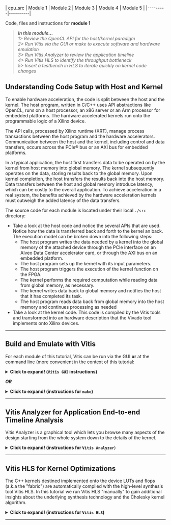 | cpu_src | Module 1 | Module 2 | Module 3 | Module 4 | Module 5 |
|---------|----------|

Code, files and instructions for **module 1**

> **_In this module..._**<br>
_1> Review the OpenCL API for the host/kernel paradigm<br>
2> Run Vitis via the GUI or make to execute software and hardware emulation<br>
3> Run Vitis Analyzer to review the application timeline<br>
4> Run Vitis HLS to identify the throughput bottleneck<br>
5> Insert a testbench in HLS to iterate quickly on kernel code changes_

## Understanding Code Setup with Host and Kernel
To enable hardware acceleration, the code is split between the host and the kernel.  The host program, written in C/C++ uses API abstractions like OpenCL, runs on a host processor, an x86 server or an Arm processor for embedded platforms.  The hardware accelerated kernels run onto the programmable logic of a Xilinx device.

The API calls, processed by Xilinx runtime (XRT), manage process transactions between the host program and the hardware accelerators. Communication between the host and the kernel, including control and data transfers, occurs across the PCIe® bus or an AXI bus for embedded platforms.

In a typical application, the host first transfers data to be operated on by the kernel from host memory into global memory. The kernel subsequently operates on the data, storing results back to the global memory. Upon kernel completion, the host transfers the results back into the host memory. Data transfers between the host and global memory introduce latency, which can be costly to the overall application. To achieve acceleration in a real system, the benefits achieved by the hardware acceleration kernels must outweigh the added latency of the data transfers.

The source code for each module is located under their local <code>./src</code> directory:
  + Take a look at the host code and notice the several APIs that are used. Notice how the data is transferred back and forth to the kernel an back. The execution model can be broken down into the following steps:
     + The host program writes the data needed by a kernel into the global memory of the attached device through the PCIe interface on an Alveo Data Center accelerator card, or through the AXI bus on an embedded platform.
     + The host program sets up the kernel with its input parameters.
     + The host program triggers the execution of the kernel function on the FPGA.
     + The kernel performs the required computation while reading data from global memory, as necessary.
     + The kernel writes data back to global memory and notifies the host that it has completed its task.
     + The host program reads data back from global memory into the host memory and continues processing as needed
  + Take a look at the kernel code.  This code is compiled by the Vitis tools and transformed into an hardware description that the Vivado tool implements onto Xilinx devices.
***
## Build and Emulate with Vitis
For each module of this tutorial, Vitis can be run via the GUI **or** at the command line (more convenient in the context of this tutorial:
<details>
  <summary><b>Click to expand! (<code>Vitis GUI</code> instructions)</b></summary>
  
   ### Using Vitis via the GUI
   TIP: when following the links below, use right-click "open in another tab" to avoid losing the context for these instructions...
   1. Open a terminal
   2. Setup and launch Vitis  
   3. "File" menu -> "Import..." <a href="../images/gui1_import.png">(image)</a>
   4. Accept the default of the Vitis project exported zip file and click "Next" <a href="../images/gui2_next.png">(image)</a>
   5. Click "Browse" on the next window and navigate to the ./docs/module1_baseline/project directory <a href="../images/gui3_browse.png">(image)</a>
   6. Select the vitis_export_archive.ide.zip and click "Okay" <a href="../images/gui4_zip.png">(image)</a>
   7. Next window click "Finish" <a href="../images/gui5_finish.png">(image)</a>
    
   ### Setting up the Platform
   1. On the center window pane, click on the triple dot icon <code>[...]</code> right after the platform link <a href="../images/gui6_platform.png">(image)</a>
   2. Navigate to specify the platform accessible from your system
    
   ### Building and Emulating the Design
   Notice the "Assistant" window pane with its 3 main flow steps
   1. <code>Emulation-SW</code>: to validate the design at the functional level
   2. <code>Emulation-HW</code>: compile the kernel into a cycle accurate representation to better gauge metrics
   3. <code>Hardware</code>: to launch the full compilation and generate a bitstream
 
 Run the software emulation (takes a couple of minutes)...
 
 Run the hardware emulation (takes between 10 to 20 minutes)
 
 Once hardware emulation has completed, jump to the Vitis Analyzer section below...
 
</details>

***OR***

<details>
  <summary><b>Click to expand! (instructions for <code>make</code>)</b></summary>
  
   ### Using **make**
   1. Open a terminal
   2. Setup Vitis
   3. Navigate to <code>./build</code>
   4. Run: <code>make run TARGET=sw_emu</code> (for a functional emulation)
   5. Run: <code>make run TARGET=hw_emu</code> (for a more detailed emulation - takes 10 minutes or more)  
      * For now avoid the "hw" target which would take over an hour to run
   
</details>

***
## Vitis Analyzer for Application End-to-end Timeline Analysis

Vitis Analyzer is a graphical tool which lets you browse many aspects of the design starting from the whole system down to the details of the kernel.

<details>
  <summary><b>Click to expand! (instructions for <code>Vitis Analyzer</code></b>)</summary>
  
   1. Open a terminal and setup Vitis
   2. Run: <code>vitis_analyzer &</code>
   3. File menu -> Open Summary...
   4. Browse to <code>./build</code>
   5. Select cholesky_kernel_hw_emu_xclbin_<b>run</b>_summary (prefixed with the blue "play" pictogram)
   6. Navigate around by yourself watch this 45 seconds [looping gif](../images/analyzer_anim.gif) to see how to go around in Vitis Analyzer.
   
      Make sure to check:
      1. Profile summary
      2. Guidance reports - indicates area of improvement
      3. Application timeline - more information just below
      
The application timeline has the following structure:

* *Host*

  * **OpenCL API Calls:**
    All OpenCL API calls are traced here. The activity time is measured from the host perspective.

   * **General:**
     All general OpenCL API calls such as clCreateProgramWithBinary, clCreateContext, and clCreateCommandQueue, are traced here.

   * **Queue:**
     OpenCL API calls that are associated with a specific command queue are traced here. This includes commands such as clEnqueueMigrateMemObjects, and clEnqueueNDRangeKernel. If the user application creates multiple command queues, then this section shows all the queues and activities.

   * **Data Transfer:**
     In this section the DMA transfers from the host to the device memory are traced. There are multiple DMA threads implemented in the OpenCL runtime and there is typically an equal number of DMA channels. The DMA transfer is initiated by the user application by calling OpenCL APIs such as clEnqueueMigrateMemObjects. These DMA requests are forwarded to the runtime which delegates to one of the threads. The data transfer from the host to the device appear under Write as they are written by the host, and the transfers from device to host appear under Read.
     
   *  **Kernel Enqueues:**
    The kernels enqueued by the host program are shown here. The kernels here should not be confused with the kernels/CUs on the device. Here kernel refers to the NDRangeKernels and tasks created by the OpenCL commands clEnqueueNDRangeKernels and clEnqueueTask. These are plotted against the time measured from the host's perspective. Multiple kernels can be scheduled to be executed at the same time, and they are traced from the point they are scheduled to run until the end of the kernel execution. Multiple entries would be shown in different rows depending on the number of overlapping kernel executions.
    
* *Device "name"*

   **Binary Container "name":**
   Simply the binary container name.

   * **Accelerator "name":**
       Name of the compute unit (a.k.a., Accelerator) on the FPGA.
      
</details>

***
## Vitis HLS for Kernel Optimizations

The C++ kernels destined implemented onto the device LUTs and flops (a.k.a the "fabric") are automatically compiled with the high-level synthesis tool Vitis HLS. In this tutorial we run Vitis HLS "manually" to gain additional insights about the underlying synthesis technology and the Cholesky kernel algorithm.

<details>
  <summary><b>Click to expand! (instructions for <code>Vitis HLS</code>)</b></summary>
  
   1. Open a terminal and setup Vitis
   2. Navigate to <code>./build/cholesky_kernel_hw_emu/cholesky_kernel</code>
      * There should be yet another cholesky_kernel directory at that level
   3. Run: <code>vitis_hls -p cholesky_kernel &</code> (to start the Vitis high-level synthesis GUI)
   4. Vitis HLS now shows the high-level synthesis report
   5. In the GUI expand the **Synthesis Summary Report** window
   6. Expand the loops and function in the **Performance & Resources** section
   7. Right click on the **II violation** as shown in this clip to locate it in the code: [**50s HLS looping GIF**](../images/HLS_anim.gif)
   
   Note: you can restore the original Vitis HLS window layout via the "Window" menu -> "Reset Perspective".
   
#### Initiation Interval

   We see an II violation of 8 for two loops in this function.
   One of them looks like this:
   ```cpp
   // Loop only takes one element every 8 clock cycles!!!
   // We expected one every cycle (II of 1)
   for (int k = 0; k < j; k++) 
   {
       tmp += dataA[j][k] * dataA[j][k];
   }
   ```
Since this version of the algorithm uses double data types with an accumulation, the silicon needs 8 cycles at 300MHz to perform and complete the operation before starting the next. So we can only compute samples one after another by intervals of 8 cycles...  This is the first bottleneck that we'll tackle in the next module.

#### Kernel Latency

Let's now look at latency. 

<code>cholesky_kernel/solution/syn/report/cholesky_kernel_csynth.rpt</code>

    * Loop: 
    +--------------------+--------+---------+-------------+-----------+-----------+------------+----------+
    |                    | Latency (cycles) |  Iteration  |  Initiation Interval  |    Trip    |          |
    |       Loop Name    |  min   |   max   |   Latency   |  achieved |   target  |    Count   | Pipelined|
    +--------------------+--------+---------+-------------+-----------+-----------+------------+----------+
    |- VITIS_LOOP_32_..  |       ?|        ?|            3|          1|          1|           ?|    yes   |
    |- Loop_first_col    |       ?|        ?|           34|          1|          1|           ?|    yes   |
    |- Loop_col          |       ?|        ?|            ?|          -|          -|           ?|    no    |
    | + Loop_diag        |      17|  2097161|           18|          8|          1| 1 ~ 262144 |    yes   |
    | + Loop_row         |       ?|        ?| 61 ~ 2097205|          -|          -|           ?|    no    |
    |  ++ Loop_vec_mul   |      17|  2097161|           18|          8|          1| 1 ~ 262144 |    yes   |
    |- VITIS_LOOP_67_..  |       ?|        ?|            4|          1|          1|           ?|    yes   |
    +--------------------+--------+---------+-------------+-----------+-----------+------------+----------+

Notice that:
  - The <code>VITIS</code> prefixed loops: these are loops automatically labeled by Vitis HLS since none were applied in the source code for them.  The other loops did have a label, it's shown in the table.
  - The question marks (?), they denote a metric that cannot be calculated because dependent on scalar input to the function and indeed in this example the matrix size is configurable and latency will vary depending on the size.
  - The last "Pipeline" column indicates if a loop was constrained to process its inputs at each cycle. The simple loops or most inner nested loops are the ones generally "pipelined" automatically by the tool

 As an input to the Cholesky function the user passes the size of the matrix N (in the example we ran it was 64).
 
 The first loop requires N iterations at II=1 so it takes Nx3 to complete since the iteration latency is 3.
 The <code>Loop_first_col</code> loop takes Nx34
 The <code>Loop_col</code> loop runs N times ( (<code>Loop_diag</code> is N * 18) + (<code>Loop_row</code> is N * (N + 18))
 Last loop also requires N iterations like the first one.
 
 Some we can roughly estimate the duration to be: 
<code> N(18N+N(18N+residual1)+residual2) = 18N<sup>3</sup> + (18+residual1)N<sup>2</sup> + residual2.N </code>

So essentially the latency goes by the cube of N, the size of the matrix. 

#### Adding a C++ testbench for the kernel

For this tutorial we provide a pre-made C++ "main" program to wrap around the kernel and simulate in the Vitis HLS environment.

    Instructions:
    1. In a terminal, from the <code>docs</code> directory:
    cp -r ./hls_tb ./module1_baseline/build/cholesky_kernel_hw_emu/cholesky_kernel
    cp ./module1_baseline/src/cholesky_kernel.hpp ./module1_baseline/build/cholesky_kernel_hw_emu/cholesky_kernel/hls_tb

    2. If the Vitis HLS GUI was closed, open it again:

    cd ./module1_baseline/build/cholesky_kernel_hw_emu/cholesky_kernel
    vitis_hls -p cholesky_kernel &

    3. In the "Explorer" window left pane of the GUI, locate "Test Bench" under "Source".
    Right-click -> "Add file...", select test_hls.cpp.
    Repeat this operation for the two data files: matrix_input.dat and golden_result.dat in ./hls_tb/tb_data

    4. Now select "Project"-> "Run C simulation" in main menu.
    This runs a purely functional simulation called "Csim", none of what HLS synthesizes is involved.

    5. Select "Project"-> "Run C simulation"

    6. Select "Solution" -> "Run C Synthesis" -> "Active Solution"

    7. Run "Solution" -> "Run C/RTL Cosimulation".  In the popup window select Okay.

The Vitis HLS Cosimulation runs a cycle accurate RTL simulation which shows the actual latency in clock cycles.  In the test bench the matrix is a 16x16.

</details>

***
